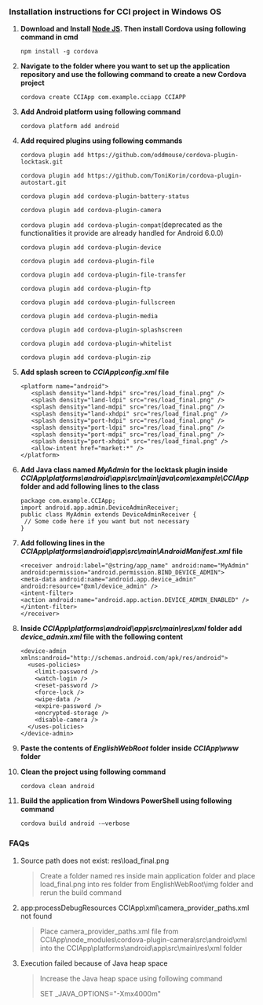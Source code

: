 ### __Installation instructions for CCI project in Windows OS__
  1. __Download and Install [Node JS](https://nodejs.org/en/). Then install Cordova using following command in cmd__
   
        `npm install -g cordova`
  2. __Navigate to the folder where you want to set up the application repository and use the following command to create a new Cordova project__
         
        `cordova create CCIApp com.example.cciapp CCIAPP`
  3. __Add Android platform using following command__
         
        `cordova platform add android`
  4. __Add required plugins using following commands__
   
        `cordova plugin add https://github.com/oddmouse/cordova-plugin-locktask.git`
         
        `cordova plugin add https://github.com/ToniKorin/cordova-plugin-autostart.git`
         
        `cordova plugin add cordova-plugin-battery-status`
         
        `cordova plugin add cordova-plugin-camera`
         
        `cordova plugin add cordova-plugin-compat`(deprecated as the functionalities it provide are already handled for Android 6.0.0)
         
        `cordova plugin add cordova-plugin-device`
         
        `cordova plugin add cordova-plugin-file`
         
        `cordova plugin add cordova-plugin-file-transfer`
         
        `cordova plugin add cordova-plugin-ftp`
         
        `cordova plugin add cordova-plugin-fullscreen`
         
        `cordova plugin add cordova-plugin-media`
         
        `cordova plugin add cordova-plugin-splashscreen`
         
        `cordova plugin add cordova-plugin-whitelist`
         
        `cordova plugin add cordova-plugin-zip`
         
  5. __Add splash screen to *CCIApp\config.xml* file__
  
         <platform name="android">
            <splash density="land-hdpi" src="res/load_final.png" />
            <splash density="land-ldpi" src="res/load_final.png" />
            <splash density="land-mdpi" src="res/load_final.png" />
            <splash density="land-xhdpi" src="res/load_final.png" />
        	<splash density="port-hdpi" src="res/load_final.png" />
        	<splash density="port-ldpi" src="res/load_final.png" />
        	<splash density="port-mdpi" src="res/load_final.png" />
        	<splash density="port-xhdpi" src="res/load_final.png" />
			<allow-intent href="market:*" />
         </platform>
  
  6. __Add Java class named *MyAdmin* for the locktask plugin inside *CCIApp\platforms\android\app\src\main\java\com\example\CCIApp* folder and add following lines to the class__
  
         package com.example.CCIApp;
         import android.app.admin.DeviceAdminReceiver; 
         public class MyAdmin extends DeviceAdminReceiver {
          // Some code here if you want but not necessary
         }
  7. __Add following lines in the *CCIApp\platforms\android\app\src\main\AndroidManifest.xml* file__
       
         <receiver android:label="@string/app_name" android:name="MyAdmin" android:permission="android.permission.BIND_DEVICE_ADMIN">
         <meta-data android:name="android.app.device_admin" android:resource="@xml/device_admin" />
         <intent-filter>
         <action android:name="android.app.action.DEVICE_ADMIN_ENABLED" />
         </intent-filter>
         </receiver>
        
  8. __Inside *CCIApp\platforms\android\app\src\main\res\xml* folder add *device_admin.xml* file with the following content__
           
         <device-admin xmlns:android="http://schemas.android.com/apk/res/android">
           <uses-policies>
             <limit-password />
             <watch-login />
             <reset-password />
             <force-lock />
             <wipe-data />
             <expire-password />
             <encrypted-storage />
             <disable-camera />
           </uses-policies>
         </device-admin>
 9. __Paste the contents of *EnglishWebRoot* folder inside *CCIApp\www* folder__
 10. __Clean the project using following command__
         
        `cordova clean android`
 11. __Build the application from Windows PowerShell using following command__ 
         
        `cordova build android -–verbose`

### __FAQs__
1. Source path does not exist: res\load_final.png
    > Create a folder named res inside main application folder and place load_final.png into res folder from EnglishWebRoot\img folder and rerun the build command
2. app:processDebugResources CCIApp\xml\camera_provider_paths.xml not found
    > Place camera_provider_paths.xml file from CCIApp\node_modules\cordova-plugin-camera\src\android\xml into the CCIApp\platforms\android\app\src\main\res\xml folder
3. Execution failed because of Java heap space 
    > Increase the Java heap space using following command
    >
    > SET _JAVA_OPTIONS="-Xmx4000m"
